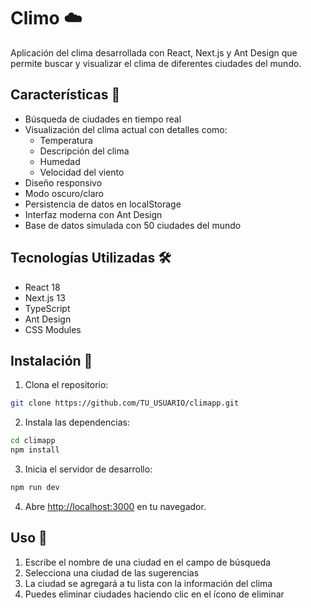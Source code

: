 # Climo ☁️

Aplicación del clima desarrollada con React, Next.js y Ant Design que permite buscar y visualizar el clima de diferentes ciudades del mundo.

## Características 🌟

- Búsqueda de ciudades en tiempo real
- Visualización del clima actual con detalles como:
  - Temperatura
  - Descripción del clima
  - Humedad
  - Velocidad del viento
- Diseño responsivo
- Modo oscuro/claro
- Persistencia de datos en localStorage
- Interfaz moderna con Ant Design
- Base de datos simulada con 50 ciudades del mundo

## Tecnologías Utilizadas 🛠️

- React 18
- Next.js 13
- TypeScript
- Ant Design
- CSS Modules

## Instalación 🚀

1. Clona el repositorio:
```bash
git clone https://github.com/TU_USUARIO/climapp.git
```

2. Instala las dependencias:
```bash
cd climapp
npm install
```

3. Inicia el servidor de desarrollo:
```bash
npm run dev
```

4. Abre [http://localhost:3000](http://localhost:3000) en tu navegador.

## Uso 📱

1. Escribe el nombre de una ciudad en el campo de búsqueda
2. Selecciona una ciudad de las sugerencias
3. La ciudad se agregará a tu lista con la información del clima
4. Puedes eliminar ciudades haciendo clic en el ícono de eliminar
